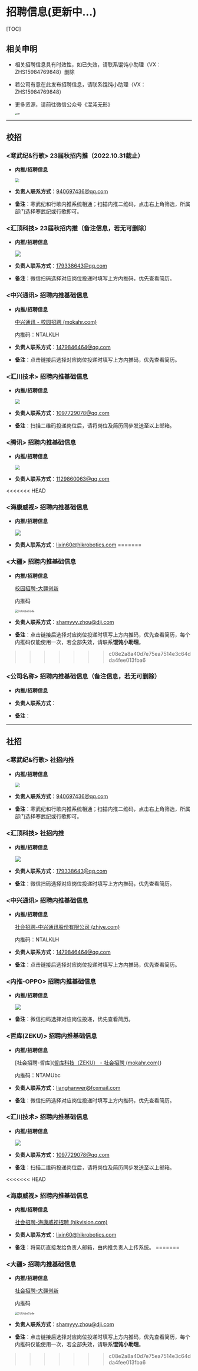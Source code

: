 # 招聘信息(更新中…)

[TOC]



## 相关申明

- 相关招聘信息具有时效性，如已失效，请联系馄饨小助理（VX：ZHS15984769848）删除

- 若公司有意在此发布招聘信息，请联系馄饨小助理（VX：ZHS15984769848）

- 更多资源，请前往微信公众号《混沌无形》

  <img src="GZH.png" alt="GZH" style="zoom:30%;" />



------



## 校招

### <寒武纪&行歌> 23届秋招内推（2022.10.31截止）

- **内推/招聘信息**

  <img src="jobImg/CambriconJobs_school.png" style="zoom: 67%;" />

  

- **负责人联系方式**：940697436@qq.com

- **备注**：寒武纪和行歌内推系统相通；扫描内推二维码，点击右上角筛选，所属部门选择寒武纪或行歌即可。

  

### <汇顶科技> 23届秋招内推（备注信息，若无可删除）

- **内推/招聘信息**

  ![](jobImg/Goodix_TechnologyJobs_school.png)

- **负责人联系方式**：179338643@qq.com

- **备注**：微信扫码选择对应岗位投递时填写上方内推码，优先查看简历。

  

### <中兴通讯> 招聘内推基础信息

- **内推/招聘信息**

  [中兴通讯 - 校园招聘 (mokahr.com)](https://app.mokahr.com/campus-recruitment/zte/46903#/)

  内推码：NTALKLH

- **负责人联系方式**：1479846464@qq.com

- **备注**：点击链接后选择对应岗位投递时填写上方内推码，优先查看简历。

  

### <汇川技术> 招聘内推基础信息

- **内推/招聘信息**

  <img src="jobImg/huichuan_Technology_Jobs.jpg" style="zoom:80%;" />

- **负责人联系方式**：1097729078@qq.com

- **备注**：扫描二维码投递岗位后，请将岗位及简历同步发送至以上邮箱。

  

### <腾讯> 招聘内推基础信息

- **内推/招聘信息**

  <img src="jobImg/Tencent_Jobs_school.png" style="zoom:80%;" />

- **负责人联系方式**：1129860063@qq.com

  

<<<<<<< HEAD
### <海康威视> 招聘内推基础信息

- **内推/招聘信息**

  ![](jobImg/HIKvision_Jobs_school.jpg)

- **负责人联系方式**：lixin60@hikrobotics.com
=======
### <大疆> 招聘内推基础信息

- **内推/招聘信息**

  [校园招聘-大疆创新 ](https://we.dji.com/zh-CN/campus)

  内推码

  <img src="jobImg\DJIJobsCode.jpg" alt="DJIJobsCode" style="zoom:50%;" />

- **负责人联系方式**：shamyyy.zhou@dji.com

- **备注**：点击链接后选择对应岗位投递时填写上方内推码，优先查看简历，每个内推码仅能使用一次，若全部失效，请联系**馄饨小助理**。

  
>>>>>>> c08e2a8a40d7e75ea7514e3c64dda4fee013fba6

### <公司名称> 招聘内推基础信息（备注信息，若无可删除）

- **内推/招聘信息**

- **负责人联系方式**：

- **备注**：

------



## 社招

### <寒武纪&行歌> 社招内推

- **内推/招聘信息**

  <img src="jobImg/CambriconJobs_socia.png" style="zoom:80%;" />

  

- **负责人联系方式**：940697436@qq.com

- **备注**：寒武纪和行歌内推系统相通；扫描内推二维码，点击右上角筛选，所属部门选择寒武纪或行歌即可。

  

### <汇顶科技> 社招内推

- **内推/招聘信息**

  ![](jobImg/Goodix_TechnologyJobs_social.png)

  

- **负责人联系方式**：179338643@qq.com

- **备注**：微信扫码选择对应岗位投递时填写上方内推码，优先查看简历。

### <中兴通讯> 招聘内推基础信息

- **内推/招聘信息**

  [社会招聘-中兴通讯股份有限公司 (zhiye.com)](https://ztesz.m.zhiye.com/#/jobs?jc=1)

  内推码：NTALKLH

- **负责人联系方式**：1479846464@qq.com

- **备注**：点击链接后选择对应岗位投递时填写上方内推码，优先查看简历。

### <内推-OPPO> 招聘内推基础信息

- **内推/招聘信息**

  ![](jobImg/OPPO_Jobs_school.jpg)

- **备注**：微信扫码选择对应岗位投递，优先查看简历。

  

### <哲库(ZEKU)> 招聘内推基础信息

- **内推/招聘信息**

  [社会招聘-哲库]([哲库科技（ZEKU） - 社会招聘 (mokahr.com)](https://app.mokahr.com/apply/zeku/38096#/))

  内推码：NTAMUbc

- **负责人联系方式**：lianghanwer@foxmail.com

- **备注**：微信扫码选择对应岗位投递时填写上方内推码，优先查看简历。

  

### <汇川技术> 招聘内推基础信息

- **内推/招聘信息**

  ![](jobImg/huichuan_Technology_Jobs.jpg)

- **负责人联系方式**：1097729078@qq.com

- **备注**：扫描二维码投递岗位后，请将岗位及简历同步发送至以上邮箱。

<<<<<<< HEAD
### <海康威视> 招聘内推基础信息

- **内推/招聘信息**

  [社会招聘-海康威视招聘 (hikvision.com)](https://talent.hikvision.com/home/socity/index)

- **负责人联系方式**：lixin60@hikrobotics.com

- **备注**：将简历直接发给负责人邮箱，由内推负责人上传系统。
=======
  

### <大疆> 招聘内推基础信息

- **内推/招聘信息**

  [社会招聘-大疆创新 ](https://we.dji.com/zh-CN/social?page=1&from=home_page)

  内推码

  <img src="jobImg\DJIJobsCode.jpg" alt="DJIJobsCode" style="zoom:50%;" />

- **负责人联系方式**：shamyyy.zhou@dji.com

- **备注**：点击链接后选择对应岗位投递时填写上方内推码，优先查看简历，每个内推码仅能使用一次，若全部失效，请联系**馄饨小助理**。
>>>>>>> c08e2a8a40d7e75ea7514e3c64dda4fee013fba6

